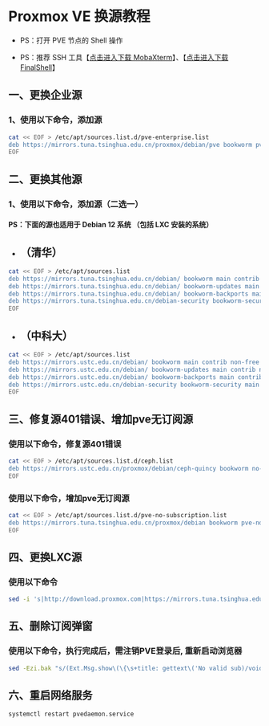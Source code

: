 # Proxmox VE 换源教程

- PS：打开 PVE 节点的 Shell 操作

- PS：推荐 SSH 工具【[点击进入下载 MobaXterm](https://mobaxterm.mobatek.net/download.html)】、【[点击进入下载 FinalShell](https://www.hostbuf.com/t/988.html)】

## 一、更换企业源

### 1、使用以下命令，添加源

```bash
cat << EOF > /etc/apt/sources.list.d/pve-enterprise.list
deb https://mirrors.tuna.tsinghua.edu.cn/proxmox/debian/pve bookworm pve-no-subscription
EOF
```

## 二、更换其他源

### 1、使用以下命令，添加源（二选一）

#### PS：下面的源也适用于 Debian 12 系统 （包括 LXC 安装的系统）

- ## （清华）

```bash
cat << EOF > /etc/apt/sources.list
deb https://mirrors.tuna.tsinghua.edu.cn/debian/ bookworm main contrib non-free non-free-firmware
deb https://mirrors.tuna.tsinghua.edu.cn/debian/ bookworm-updates main contrib non-free non-free-firmware
deb https://mirrors.tuna.tsinghua.edu.cn/debian/ bookworm-backports main contrib non-free non-free-firmware
deb https://mirrors.tuna.tsinghua.edu.cn/debian-security bookworm-security main contrib non-free non-free-firmware
EOF
```

- ## （中科大）

```bash
cat << EOF > /etc/apt/sources.list
deb https://mirrors.ustc.edu.cn/debian/ bookworm main contrib non-free non-free-firmware
deb https://mirrors.ustc.edu.cn/debian/ bookworm-updates main contrib non-free non-free-firmware
deb https://mirrors.ustc.edu.cn/debian/ bookworm-backports main contrib non-free non-free-firmware
deb https://mirrors.ustc.edu.cn/debian-security bookworm-security main contrib non-free non-free-firmware
EOF
```

## 三、修复源401错误、增加pve无订阅源

### 使用以下命令，修复源401错误

```bash
cat << EOF > /etc/apt/sources.list.d/ceph.list
deb https://mirrors.ustc.edu.cn/proxmox/debian/ceph-quincy bookworm no-subscription
EOF
```

### 使用以下命令，增加pve无订阅源

```bash
cat << EOF > /etc/apt/sources.list.d/pve-no-subscription.list
deb https://mirrors.tuna.tsinghua.edu.cn/proxmox/debian bookworm pve-no-subscription
EOF
```

## 四、更换LXC源

### 使用以下命令

```bash
sed -i 's|http://download.proxmox.com|https://mirrors.tuna.tsinghua.edu.cn/proxmox|g' /usr/share/perl5/PVE/APLInfo.pm
```

## 五、删除订阅弹窗

### 使用以下命令，执行完成后，需注销PVE登录后, 重新启动浏览器

```bash
sed -Ezi.bak "s/(Ext.Msg.show\(\{\s+title: gettext\('No valid sub)/void\(\{ \/\/\1/g" /usr/share/javascript/proxmox-widget-toolkit/proxmoxlib.js && systemctl restart pveproxy.service
```

## 六、重启网络服务

```bash
systemctl restart pvedaemon.service
```
